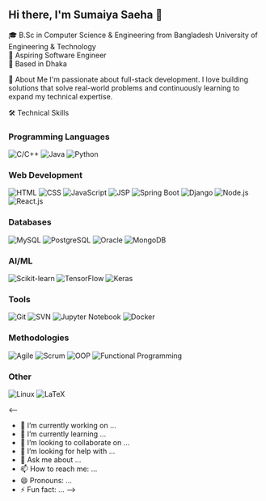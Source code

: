 ## Hi there, I'm Sumaiya Saeha 👋
🎓 B.Sc in Computer Science & Engineering from Bangladesh University of Engineering & Technology<br>
💼 Aspiring Software Engineer<br>
📍 Based in Dhaka

🚀 About Me
I'm passionate about full-stack development. I love building solutions that solve real-world problems and continuously learning to expand my technical expertise.

🛠️ Technical Skills

### **Programming Languages**
![C/C++](https://img.shields.io/badge/C%2FC++-000000?style=flat&logo=c)
![Java](https://img.shields.io/badge/Java-000000?style=flat&logo=java)
![Python](https://img.shields.io/badge/Python-000000?style=flat&logo=python)

### **Web Development**
![HTML](https://img.shields.io/badge/HTML-000000?style=for-the-badge&logo=html5&logoColor=white)
![CSS](https://img.shields.io/badge/CSS-000000?style=for-the-badge&logo=css3&logoColor=white)
![JavaScript](https://img.shields.io/badge/JavaScript-000000?style=for-the-badge&logo=javascript&logoColor=white)
![JSP](https://img.shields.io/badge/JSP-000000?style=for-the-badge)
![Spring Boot](https://img.shields.io/badge/Spring_Boot-000000?style=for-the-badge&logo=spring&logoColor=white)
![Django](https://img.shields.io/badge/Django-000000?style=for-the-badge&logo=django&logoColor=white)
![Node.js](https://img.shields.io/badge/Node.js-000000?style=for-the-badge&logo=node.js&logoColor=white)
![React.js](https://img.shields.io/badge/React-000000?style=for-the-badge&logo=react&logoColor=white)

### **Databases**
![MySQL](https://img.shields.io/badge/MySQL-000000?style=for-the-badge&logo=mysql&logoColor=white)
![PostgreSQL](https://img.shields.io/badge/PostgreSQL-000000?style=for-the-badge&logo=postgresql&logoColor=white)
![Oracle](https://img.shields.io/badge/Oracle-000000?style=for-the-badge&logo=oracle&logoColor=white)
![MongoDB](https://img.shields.io/badge/MongoDB-000000?style=for-the-badge&logo=mongodb&logoColor=white)

### **AI/ML**
![Scikit-learn](https://img.shields.io/badge/Scikit--learn-000000?style=for-the-badge&logo=scikit-learn&logoColor=white)
![TensorFlow](https://img.shields.io/badge/TensorFlow-000000?style=for-the-badge&logo=tensorflow&logoColor=white)
![Keras](https://img.shields.io/badge/Keras-000000?style=for-the-badge&logo=keras&logoColor=white)

### **Tools**
![Git](https://img.shields.io/badge/Git-000000?style=for-the-badge&logo=git&logoColor=white)
![SVN](https://img.shields.io/badge/SVN-000000?style=for-the-badge)
![Jupyter Notebook](https://img.shields.io/badge/Jupyter_Notebook-000000?style=for-the-badge&logo=jupyter&logoColor=white)
![Docker](https://img.shields.io/badge/Docker-000000?style=for-the-badge&logo=docker&logoColor=white)

### **Methodologies**
![Agile](https://img.shields.io/badge/Agile-000000?style=for-the-badge&logo=jira&logoColor=white)
![Scrum](https://img.shields.io/badge/Scrum-000000?style=for-the-badge&logo=scrumalliance&logoColor=white)
![OOP](https://img.shields.io/badge/Object--Oriented_Programming-000000?style=for-the-badge&logo=csharp&logoColor=white)
![Functional Programming](https://img.shields.io/badge/Functional_Programming-000000?style=for-the-badge)

### **Other**
![Linux](https://img.shields.io/badge/Linux-000000?style=for-the-badge&logo=linux&logoColor=white)
![LaTeX](https://img.shields.io/badge/LaTeX-000000?style=for-the-badge&logo=latex&logoColor=white)



<--
- 🔭 I’m currently working on ...
- 🌱 I’m currently learning ...
- 👯 I’m looking to collaborate on ...
- 🤔 I’m looking for help with ...
- 💬 Ask me about ...
- 📫 How to reach me: ...
- 😄 Pronouns: ...
- ⚡ Fun fact: ...
-->
